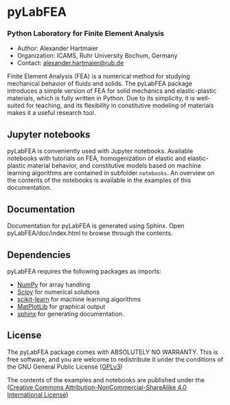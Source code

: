 # pyLabFEA

### Python Laboratory for Finite Element Analysis

  - Author: Alexander Hartmaier
  - Organization: ICAMS, Ruhr University Bochum, Germany
  - Contact: <alexander.hartmaier@rub.de>

Finite Element Analysis (FEA) is a numerical method for studying
mechanical behavior of fluids and solids. The pyLabFEA package
introduces a simple version of FEA for solid mechanics and
elastic-plastic materials, which is fully written in Python. Due to
its simplicity, it is well-suited for teaching, and its flexibility in
constitutive modeling of materials makes it a useful research tool.

## Jupyter notebooks

pyLabFEA is conveniently used with Jupyter notebooks. 
Available notebooks with tutorials on FEA, homogenization of elastic and
elastic-plastic material behavior, and constitutive models based on
machine learning algorithms are contained in subfolder `notebooks`. An
overview on the contents of the notebooks is available in the
examples of this documentation.

## Documentation

Documentation for pyLabFEA is generated using Sphinx. Open 
pyLabFEA/doc/index.html to browse through the contents.

## Dependencies

pyLabFEA requires the following packages as imports:

 - [NumPy](http://numpy.scipy.org) for array handling
 - [Scipy](https://www.scipy.org/) for numerical solutions
 - [scikit-learn](https://scikit-learn.org/stable/) for machine learning algorithms
 - [MatPlotLib](https://matplotlib.org/) for graphical output
 - [sphinx](http://www.sphinx-doc.org/en/master/) for generating documentation.

## License

The pyLabFEA package comes with ABSOLUTELY NO WARRANTY. This is free
software, and you are welcome to redistribute it under the conditions of
the GNU General Public License
([GPLv3](http://www.fsf.org/licensing/licenses/gpl.html))

The contents of the examples and notebooks are published under the 
([Creative Commons Attribution-NonCommercial-ShareAlike 4.0 International License](http://creativecommons.org/licenses/by-nc-sa/4.0/))
